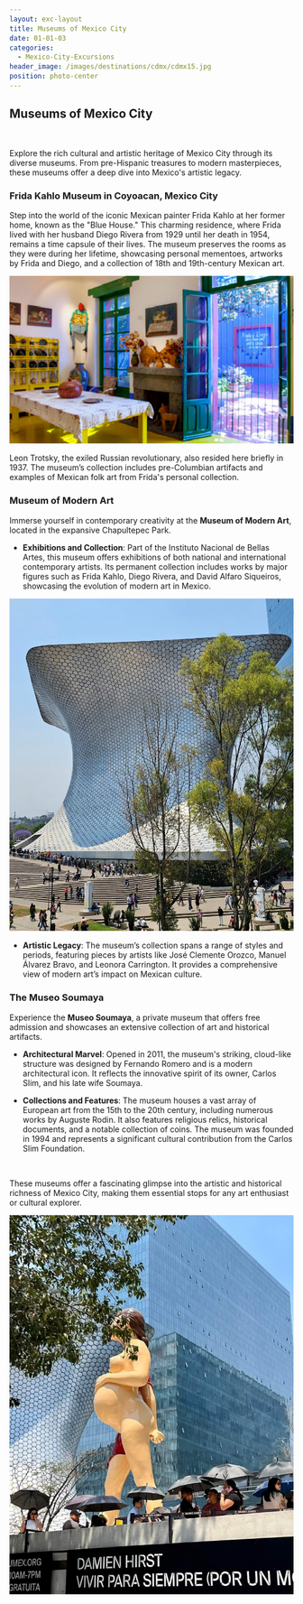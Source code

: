 ```yaml
---
layout: exc-layout
title: Museums of Mexico City
date: 01-01-03
categories:
  - Mexico-City-Excursions
header_image: /images/destinations/cdmx/cdmx15.jpg
position: photo-center
---
```

## Museums of Mexico City

&nbsp;

Explore the rich cultural and artistic heritage of Mexico City through its diverse museums. From pre-Hispanic treasures to modern masterpieces, these museums offer a deep dive into Mexico's artistic legacy.

### Frida Kahlo Museum in Coyoacan, Mexico City

Step into the world of the iconic Mexican painter Frida Kahlo at her former home, known as the "Blue House." This charming residence, where Frida lived with her husband Diego Rivera from 1929 until her death in 1954, remains a time capsule of their lives. The museum preserves the rooms as they were during her lifetime, showcasing personal mementoes, artworks by Frida and Diego, and a collection of 18th and 19th-century Mexican art.

![Frida Kahlo Museum](/images/destinations/cdmx/frida.jpg)


Leon Trotsky, the exiled Russian revolutionary, also resided here briefly in 1937. The museum’s collection includes pre-Columbian artifacts and examples of Mexican folk art from Frida's personal collection.

### Museum of Modern Art

Immerse yourself in contemporary creativity at the **Museum of Modern Art**, located in the expansive Chapultepec Park.

- **Exhibitions and Collection**: Part of the Instituto Nacional de Bellas Artes, this museum offers exhibitions of both national and international contemporary artists. Its permanent collection includes works by major figures such as Frida Kahlo, Diego Rivera, and David Alfaro Siqueiros, showcasing the evolution of modern art in Mexico.

![exhibtition](/images/destinations/cdmx/cdmx24.jpg)


- **Artistic Legacy**: The museum’s collection spans a range of styles and periods, featuring pieces by artists like José Clemente Orozco, Manuel Álvarez Bravo, and Leonora Carrington. It provides a comprehensive view of modern art’s impact on Mexican culture.

### The Museo Soumaya

Experience the **Museo Soumaya**, a private museum that offers free admission and showcases an extensive collection of art and historical artifacts.

- **Architectural Marvel**: Opened in 2011, the museum's striking, cloud-like structure was designed by Fernando Romero and is a modern architectural icon. It reflects the innovative spirit of its owner, Carlos Slim, and his late wife Soumaya.

- **Collections and Features**: The museum houses a vast array of European art from the 15th to the 20th century, including numerous works by Auguste Rodin. It also features religious relics, historical documents, and a notable collection of coins. The museum was founded in 1994 and represents a significant cultural contribution from the Carlos Slim Foundation.

&nbsp;

These museums offer a fascinating glimpse into the artistic and historical richness of Mexico City, making them essential stops for any art enthusiast or cultural explorer.

![exhibtition](/images/destinations/cdmx/cdmx25.jpg)

